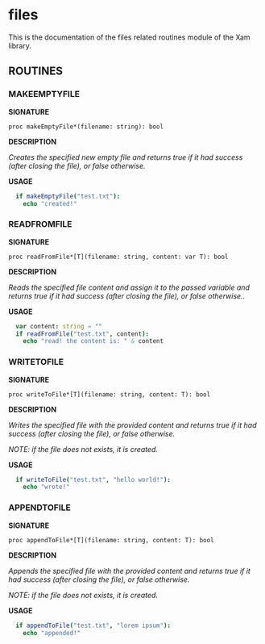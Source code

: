# files

This is the documentation of the files related routines module of the Xam library.

## ROUTINES

### MAKEEMPTYFILE

**SIGNATURE**

`proc makeEmptyFile*(filename: string): bool`

**DESCRIPTION**

*Creates the specified new empty file and returns true if it had success (after closing the file), or false otherwise.*

**USAGE**

```nim
  if makeEmptyFile("test.txt"):
    echo "created!"
```

### READFROMFILE

**SIGNATURE**

`proc readFromFile*[T](filename: string, content: var T): bool`

**DESCRIPTION**

*Reads the specified file content and assign it to the passed variable and returns true if it had success (after closing the file), or false otherwise..*

**USAGE**

```nim
  var content: string = ""
  if readFromFile("test.txt", content):
    echo "read! the content is: " & content
```

### WRITETOFILE

**SIGNATURE**

`proc writeToFile*[T](filename: string, content: T): bool`

**DESCRIPTION**

*Writes the specified file with the provided content and returns true if it had success (after closing the file), or false otherwise.*

*NOTE: if the file does not exists, it is created.*

**USAGE**

```nim
  if writeToFile("test.txt", "hello world!"):
    echo "wrote!"
```

### APPENDTOFILE

**SIGNATURE**

`proc appendToFile*[T](filename: string, content: T): bool`

**DESCRIPTION**

*Appends the specified file with the provided content and returns true if it had success (after closing the file), or false otherwise.*

*NOTE: if the file does not exists, it is created.*

**USAGE**

```nim
  if appendToFile("test.txt", "lorem ipsum"):
    echo "appended!"
```
